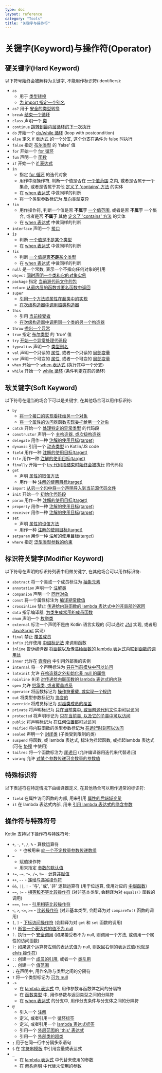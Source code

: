 ```yaml
---
type: doc
layout: reference
category: "Tools"
title: "关键字与操作符"
---
```


# 关键字(Keyword)与操作符(Operator)

## 硬关键字(Hard Keyword)

以下符号始终会被解释为关键字, 不能用作标识符(identifiers):

 * `as`
      - 用于 [类型转换](typecasts.html#unsafe-cast-operator)
      - [为 import 指定一个别名](packages.html#imports)
 * `as?` 用于 [安全的类型转换](typecasts.html#safe-nullable-cast-operator)  
 * `break` [结束一个循环](returns.html)
 * `class` 声明一个 [类](classes.html)
 * `continue` [跳转到最内层循环的下一次执行](returns.html)
 * `do` 开始一个 [do/while 循环](control-flow.html#while-loops) (loop with postcondition)
 * `else` 定义 [if 表达式](control-flow.html#if-expression) 的一个分支, 这个分支在条件为 false 时执行
 * `false` 指定 [布尔类型](basic-types.html#booleans) 的 'false' 值
 * `for` 开始一个 [for 循环](control-flow.html#for-loops)
 * `fun` 声明一个 [函数](functions.html)
 * `if` 开始一个 [if 表达式](control-flow.html#if-expression)
 * `in`
     - 指定 [for 循环](control-flow.html#for-loops) 的迭代对象
     - 用作中缀操作符, 判断一个值是否在 [一个值范围](ranges.html) 之内,
       或者是否属于一个集合, 或者是否属于其他 [定义了 'contains' 方法](operator-overloading.html#in) 的实体
     - 在 [when 表达式](control-flow.html#when-expression) 中做同样的判断
     - 将一个类型参数标记为 [反向类型变异](generics.html#declaration-site-variance)
 * `!in`
     - 用作操作符, 判断一个值是否 **不属于** [一个值范围](ranges.html),
       或者是否 **不属于** 一个集合, 或者是否 **不属于** 其他 [定义了 'contains' 方法](operator-overloading.html#in) 的实体
     - 在 [when 表达式](control-flow.html#when-expression) 中做同样的判断
 * `interface` 声明一个 [接口](interfaces.html)
 * `is`
     - 判断 [一个值是不是某个类型](typecasts.html#is-and-is-operators)
     - 在 [when 表达式](control-flow.html#when-expression) 中做同样的判断
 * `!is`
     - 判断 [一个值是否**不是**某个类型](typecasts.html#is-and-is-operators)
     - 在 [when 表达式](control-flow.html#when-expression) 中做同样的判断
 * `null` 是一个常数, 表示一个不指向任何对象的引用
 * `object` [同时声明一个类和它的对象实例](object-declarations.html)
 * `package` 指定 [当前源代码文件的包](packages.html)
 * `return` [从最内层的函数或匿名函数中返回](returns.html)  
 * `super`
     - [引用一个方法或属性在超类中的实现](classes.html#calling-the-superclass-implementation)
     - [在次级构造器中调用超类构造器](classes.html#inheritance)
 * `this`
     - 引用 [当前接受者](this-expressions.html)
     - [在次级构造器中调用同一个类的另一个构造器](classes.html#constructors)
 * `throw` [抛出一个异常](exceptions.html)
 * `true` 指定 [布尔类型](basic-types.html#booleans) 的 'true' 值
 * `try` [开始一个异常处理代码段](exceptions.html)
 * `typealias` 声明一个 [类型别名](type-aliases.html)
 * `val` 声明一个只读的 [属性](properties.html), 或者一个只读的 [局部变量](basic-syntax.html#defining-local-variables)
 * `var` 声明一个可变的 [属性](properties.html), 或者一个可变的 [局部变量](basic-syntax.html#defining-local-variables)
 * `when` 开始一个 [when 表达式](control-flow.html#when-expression) (执行其中一个分支)
 * `while` 开始一个 [while 循环](control-flow.html#while-loops) (条件判定在前的循环)

## 软关键字(Soft Keyword)

以下符号在适当的场合下可以是关键字, 在其他场合可以用作标识符:

 * `by`
     - [将一个接口的实现委托给另一个对象](delegation.html)
     - [将一个属性的访问器函数实现委托给另一个对象](delegated-properties.html)
 * `catch` 开始一个 [处理特定的异常类型](exceptions.html) 的代码段
 * `constructor` 声明一个 [主构造器, 或次级构造器](classes.html#constructors)
 * `delegate` 用作一种 [注解的使用目标(target)](annotations.html#annotation-use-site-targets)
 * `dynamic` 引用一个 [动态类型](dynamic-type.html) in Kotlin/JS code
 * `field` 用作一种 [注解的使用目标(target)](annotations.html#annotation-use-site-targets)
 * `file` 用作一种 [注解的使用目标(target)](annotations.html#annotation-use-site-targets)
 * `finally` 开始一个 [try 代码段结束时始终会被执行](exceptions.html) 的代码段
 * `get`
     - 声明 [属性的取值方法](properties.html#getters-and-setters)
     - 用作一种 [注解的使用目标(target)](annotations.html#annotation-use-site-targets)
 * `import` [从另一个包中将一个声明导入到当前源代码文件](packages.html)
 * `init` 开始一个 [初始化代码段](classes.html#constructors)
 * `param` 用作一种 [注解的使用目标(target)](annotations.html#annotation-use-site-targets)
 * `property` 用作一种 [注解的使用目标(target)](annotations.html#annotation-use-site-targets)
 * `receiver` 用作一种 [注解的使用目标(target)](annotations.html#annotation-use-site-targets)
 * `set`
     - 声明 [属性的设值方法](properties.html#getters-and-setters)
     - 用作一种 [注解的使用目标(target)](annotations.html#annotation-use-site-targets)
 * `setparam` 用作一种 [注解的使用目标(target)](annotations.html#annotation-use-site-targets)
 * `where` 指定 [泛型类型参数的约束](generics.html#upper-bounds)

## 标识符关键字(Modifier Keyword)

以下符号在声明的标识符列表中用做关键字, 在其他场合可以用作标识符:

 * `abstract` 将一个类或一个成员标注为 [抽象元素](classes.html#abstract-classes)
 * `annotation` 声明一个 [注解类](annotations.html)
 * `companion` 声明一个 [同伴对象](object-declarations.html#companion-objects)
 * `const` 将一个属性标注为 [编译期常数值](properties.html#compile-time-constants)
 * `crossinline` 禁止 [传递给内联函数的 lambda 表达式中的非局部的返回](inline-functions.html#non-local-returns)
 * `data` 指示编译器, [为类生成常用的成员函数](data-classes.html)
 * `enum` 声明一个 [枚举类](enum-classes.html)
 * `external` 标注一个声明不是由 Kotlin 语言实现的 (可以通过 [JNI](java-interop.html#using-jni-with-kotlin) 实现, 或者用 [JavaScript](js-interop.html#external-modifier) 实现)
 * `final` 禁止 [覆盖成员](classes.html#overriding-methods)
 * `infix` 允许使用 [中缀标记法](functions.html#infix-notation) 来调用函数
 * `inline` 告诉编译器 [将函数以及传递给函数的 lambda 表达式内联到函数的调用处](inline-functions.html)
 * `inner` 允许在 [嵌套内](nested-classes.html) 中引用外部类的实例
 * `internal` 将一个声明标注为 [只在当前模块中可以访问](visibility-modifiers.html)
 * `lateinit` 允许 [在构造器之外初始化非 null 的属性](properties.html#late-initialized-properties)
 * `noinline` 关闭 [对传递给内联函数的 lambda 表达式的内联](inline-functions.html#noinline)
 * `open` 允许 [继承类, 或者覆盖成员](classes.html#inheritance)
 * `operator` 将函数标记为 [操作符重载, 或实现一个规约](operator-overloading.html)
 * `out` 将类型参数标记为 [协变的](generics.html#declaration-site-variance)
 * `override` 将成员标记为 [对超类成员的覆盖](classes.html#overriding-methods)
 * `private` 将声明标记为 [只在当前类中, 或当前源代码文件中可以访问](visibility-modifiers.html)
 * `protected` 将声明标记为 [只在当前类, 以及它的子类中可以访问](visibility-modifiers.html)
 * `public` 将声明标记为 [在任何位置都可以访问](visibility-modifiers.html)
 * `reified` 将内联函数的类型参数标记为 [在运行时刻可以访问](inline-functions.html#reified-type-parameters)
 * `sealed` 声明一个 [封闭类](sealed-classes.html) (子类受到限制的类)
 * `suspend` 将函数, 或 lambda 表达式, 标注为挂起函数, 或挂起lambda 表达式 (可在 [协程](coroutines.html) 中使用)
 * `tailrec` 将一个函数标注为 [尾递归](functions.html#tail-recursive-functions) (允许编译器用迭代来代替递归)
 * `vararg` 允许 [对某个参数传递可变数量的参数值](functions.html#variable-number-of-arguments-varargs)

## 特殊标识符

以下表述符在特定情况下由编译器定义, 在其他场合可以用作通常的标识符:

 * `field` 在属性访问函数的内部, 用来引用 [属性的后端域变量](properties.html#backing-fields)
 * `it` 在 lambda 表达式内部, 用来 [引用 lambda 表达式的隐含参数](lambdas.html#it-implicit-name-of-a-single-parameter)


## 操作符与特殊符号

Kotlin 支持以下操作符与特殊符号:

 * `+`, `-`, `*`, `/`, `%` - 算数运算符
     - `*` 也被用来 [向一个不定数量参数传递数组](functions.html#variable-number-of-arguments-varargs)
 * `=`
     - 赋值操作符
     - 用来指定 [参数的默认值](functions.html#default-arguments)
 * `+=`, `-=`, `*=`, `/=`, `%=` - [计算并赋值](operator-overloading.html#assignments)
 * `++`, `--` - [递增与递减操作符](operator-overloading.html#increments-and-decrements)
 * `&&`, `||`, `!` - '与', '或', '非' 逻辑运算符 (用于位运算, 使用对应的 [中缀函数](basic-types.html#operations))
 * `==`, `!=` - [相等和不等比较操作符](operator-overloading.html#equals) (对非基本类型, 会翻译为对 `equals()` 函数的调用)
 * `===`, `!==` - [引用相等比较操作符](equality.html#referential-equality)
 * `<`, `>`, `<=`, `>=` - [比较操作符](operator-overloading.html#comparison) (对非基本类型, 会翻译为对 `compareTo()` 函数的调用)
 * `[`, `]` - [下标访问操作符](operator-overloading.html#indexed) (会翻译为对 `get` 和 `set` 函数的调用)
 * `!!` [断言一个表达式的值不为 null](null-safety.html#the--operator)
 * `?.` 执行一个 [安全调用](null-safety.html#safe-calls) (如果接受者不为 null, 则调用一个方法, 或调用一个属性的访问函数)
 * `?:` 如果这个运算符左侧的表达式值为 null, 则返回右侧的表达式值(也就是 [elvis 操作符](null-safety.html#elvis-operator))
 * `::` 创建一个 [成员的引用](reflection.html#function-references), 或者一个 [类引用](reflection.html#class-references)
 * `..` 创建一个 [值范围](ranges.html)
 * `:` 在声明中, 用作名称与类型之间的分隔符
 * `?` 将一个类型标记为 [可为 null](null-safety.html#nullable-types-and-non-null-types)
 * `->`
     - 在 [lambda 表达式](lambdas.html#lambda-expression-syntax) 中, 用作参数与函数体之间的分隔符
     - 在 [函数类型](lambdas.html#function-types) 中, 用作参数与返回类型之间的分隔符
     - 在 [when 表达式](control-flow.html#when-expression) 的分支中, 用作分支条件与分支体之间的分隔符
 * `@`
    - 引入一个 [注解](annotations.html#usage)
    - 定义, 或者引用一个 [循环标签](returns.html#break-and-continue-labels)
    - 定义, 或者引用一个 [lambda 表达式标签](returns.html#return-at-labels)
    - 引用一个 [外层范围的 'this' 表达式](this-expressions.html#qualified)
    - 引用一个 [外部类的超类](classes.html#calling-the-superclass-implementation)
 * `;` 用于在同一行中分隔多条语句
 * `$` 在 [字符串模板](basic-types.html#string-templates) 中引用变量或表达式
 * `_`
     - 在 [lambda 表达式](lambdas.html#underscore-for-unused-variables-since-11) 中代替未使用的参数
     - 在 [解构声明](multi-declarations.html#underscore-for-unused-variables-since-11) 中代替未使用的参数
